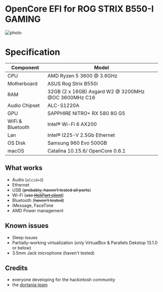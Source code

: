 # OpenCore EFI for ROG STRIX B550-I GAMING

![photo](https://github.com/huukhai/hackintosh-rog-b550i/raw/master/Pictures/b550i-rog.png)

# Specification

| **Component** | **Model** |
| ------------- | --------- |
| CPU | AMD Ryzen 5 3600 @ 3.6GHz |
| Motherboard | ASUS Rog Strix B550i |
| RAM | 32GB (2 x 16GB) Asgard W2 @ 3200MHz @OC 3600MHz C16|
| Audio Chipset | ALC-S1220A |
| GPU | SAPPHIRE NITRO+ RX 580 8G G5 |
| WiFi & Bluetooth | Intel® Wi-Fi 6 AX200 |
| Lan |  Intel® I225-V 2.5Gb Ethernet |
| OS Disk | Samsung 960 Evo 500GB |
| macOS | Catalina 10.15.6/ OpenCore 0.6.1

## What works
- Audio (`alcid=3`)
- Ethernet
- USB (~~probably, haven't tested all ports~~)
- Wi-Fi (~~use [HeliPort client](https://github.com/OpenIntelWireless/HeliPort)~~)
- Bluetooth (~~haven't tested~~)
- iMessage, FaceTime
- AMD Power management

## Known issues
- Sleep issues
- Partially-working virtualization (only VirtualBox & Parallels Dekstop 13.1.0 or below)
- 3.5mm Jack microphone (haven't tested)

## Credits
- everyone developing for the hackintosh community
- the [dortania team](https://github.com/orgs/dortania/people)
